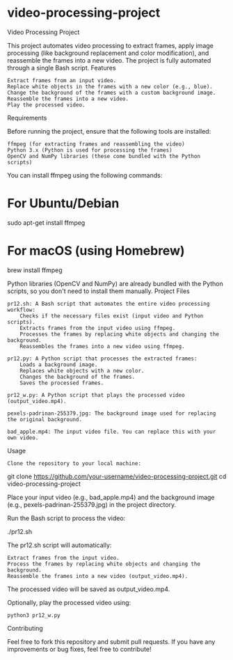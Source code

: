 # video-processing-project

Video Processing Project

This project automates video processing to extract frames, apply image processing (like background replacement and color modification), and reassemble the frames into a new video. The project is fully automated through a single Bash script.
Features

    Extract frames from an input video.
    Replace white objects in the frames with a new color (e.g., blue).
    Change the background of the frames with a custom background image.
    Reassemble the frames into a new video.
    Play the processed video.

Requirements

Before running the project, ensure that the following tools are installed:

    ffmpeg (for extracting frames and reassembling the video)
    Python 3.x (Python is used for processing the frames)
    OpenCV and NumPy libraries (these come bundled with the Python scripts)

You can install ffmpeg using the following commands:

# For Ubuntu/Debian
sudo apt-get install ffmpeg

# For macOS (using Homebrew)
brew install ffmpeg

Python libraries (OpenCV and NumPy) are already bundled with the Python scripts, so you don't need to install them manually.
Project Files

    pr12.sh: A Bash script that automates the entire video processing workflow:
        Checks if the necessary files exist (input video and Python scripts).
        Extracts frames from the input video using ffmpeg.
        Processes the frames by replacing white objects and changing the background.
        Reassembles the frames into a new video using ffmpeg.

    pr12.py: A Python script that processes the extracted frames:
        Loads a background image.
        Replaces white objects with a new color.
        Changes the background of the frames.
        Saves the processed frames.

    pr12_w.py: A Python script that plays the processed video (output_video.mp4).

    pexels-padrinan-255379.jpg: The background image used for replacing the original background.

    bad_apple.mp4: The input video file. You can replace this with your own video.

Usage

    Clone the repository to your local machine:

git clone https://github.com/your-username/video-processing-project.git
cd video-processing-project

Place your input video (e.g., bad_apple.mp4) and the background image (e.g., pexels-padrinan-255379.jpg) in the project directory.

Run the Bash script to process the video:

./pr12.sh

The pr12.sh script will automatically:

    Extract frames from the input video.
    Process the frames by replacing white objects and changing the background.
    Reassemble the frames into a new video (output_video.mp4).

The processed video will be saved as output_video.mp4.

Optionally, play the processed video using:

    python3 pr12_w.py

Contributing

Feel free to fork this repository and submit pull requests. If you have any improvements or bug fixes, feel free to contribute!

